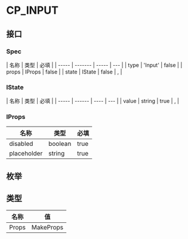 # CP_INPUT

## 接口

### Spec

| 名称  | 类型    | 必填  |
| ----- | ------- | ----- | --- |
| type  | 'Input' | false |
| props | IProps  | false |
| state | IState  | false | ,   |

### IState

| 名称  | 类型   | 必填 |
| ----- | ------ | ---- | --- |
| value | string | true | ,   |

### IProps

| 名称        | 类型    | 必填 |
| ----------- | ------- | ---- |
| disabled    | boolean | true |
| placeholder | string  | true |

## 枚举

## 类型

| 名称  | 值              |
| ----- | --------------- |
| Props | MakeProps<Spec> |
